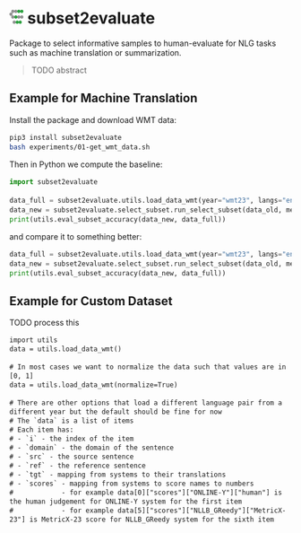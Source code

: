 # <img src="misc/logo.svg" height="25em"> subset2evaluate

Package to select informative samples to human-evaluate for NLG tasks such as machine translation or summarization.

> TODO abstract


## Example for Machine Translation

Install the package and download WMT data:
```bash
pip3 install subset2evaluate
bash experiments/01-get_wmt_data.sh
```

Then in Python we compute the baseline:
```python
import subset2evaluate

data_full = subset2evaluate.utils.load_data_wmt(year="wmt23", langs="en-cs")
data_new = subset2evaluate.select_subset.run_select_subset(data_old, method="random")
print(utils.eval_subset_accuracy(data_new, data_full))
```

and compare it to something better:
```python
data_full = subset2evaluate.utils.load_data_wmt(year="wmt23", langs="en-cs")
data_new = subset2evaluate.select_subset.run_select_subset(data_old, method="var", metric="MetricX-23")
print(utils.eval_subset_accuracy(data_new, data_full))
```

## Example for Custom Dataset

TODO process this

```
import utils
data = utils.load_data_wmt()

# In most cases we want to normalize the data such that values are in [0, 1]
data = utils.load_data_wmt(normalize=True)

# There are other options that load a different language pair from a different year but the default should be fine for now
# The `data` is a list of items
# Each item has:
# - `i` - the index of the item
# - `domain` - the domain of the sentence
# - `src` - the source sentence
# - `ref` - the reference sentence
# - `tgt` - mapping from systems to their translations
# - `scores` - mapping from systems to score names to numbers
#            - for example data[0]["scores"]["ONLINE-Y"]["human"] is the human judgement for ONLINE-Y system for the first item
#            - for example data[5]["scores"]["NLLB_GReedy"]["MetricX-23"] is MetricX-23 score for NLLB_GReedy system for the sixth item
```